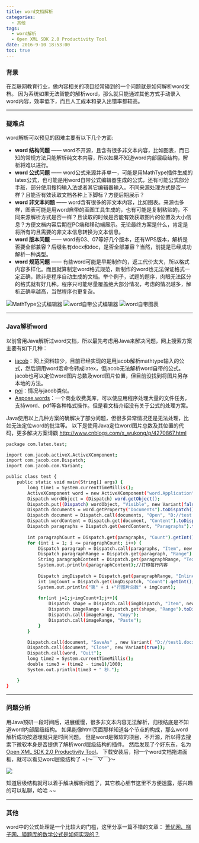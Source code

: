 ```yaml
---
title: word文档解析
categories:
  - 其他
tags:
  - word解析
  - Open XML SDK 2.0 Productivity Tool
date: 2016-9-10 18:53:00
toc: true
---
```


### 背景
在互联网教育行业，做内容相关的项目经常碰到的一个问题就是如何解析word文档。
因为系统如果无法智能的解析word，那么就只能通过其他方式手动录入word内容，效率低下，而且人工成本和录入出错率都较高。

---

### 疑难点
word解析可以预见的困难主要有以下几个方面:
- **word 结构问题** —— word不开源，且含有很多非文本内容，比如图表，而已知的常规方法只能解析纯文本内容，所以如果不知道word内部层级结构，解析将难以进行。
- **word 公式问题** —— word公式来源并非单一，可能是用MathType插件生成的latex公式，也可能是用word自带公式编辑器生成的公式，还有可能公式部分手敲，部分使用搜狗输入法或者其它编辑器输入。不同来源处理方式是否一样？且能否有效读取文档各种上下脚标？方便后期展示？
- **word 非文本问题** —— word含有很多的非文本内容，比如图表。来源也多样，图表可能是用word自带的画图工具生成的，也有可能是复制粘贴的，不同来源解析方式是否一样？且读取的时候是否能有效获取图片的位置及大小信息？方便文档内容后期在PC端和移动端展示。无论最终方案是什么，肯定是将所有的且需要的非文本信息转换为文本信息。
- **word 版本问题** —— word有03、07等好几个版本，还有WPS版本，解析是否要全部兼容？后缀名有docx和doc，是否全部兼容？当然，前提是已经成功解析一种类型。
- **word 规范问题** —— 有些word可能是早期制作的，返工代价太大，所以格式内容多样化。而且就算制定word格式规范，新制作的word也无法保证格式一定正确，除非是程序自动生成的文档。举个例子，试题的题序，肉眼无法区分的格式就有好几种。程序只可能尽量覆盖绝大部分情况，考虑的情况越多，解析正确率越高，当然程序也更复杂。

![MathType公式编辑器](http://7xvfir.com1.z0.glb.clouddn.com/word%E6%96%87%E6%A1%A3%E8%A7%A3%E6%9E%90/1.png?imageView2/0/q/75|watermark/1/image/aHR0cDovLzd4dmZpci5jb20xLnowLmdsYi5jbG91ZGRuLmNvbS8lRTYlQjAlQjQlRTUlOEQlQjAvJUU1JThEJTlBJUU1JUFFJUEyJUU2JUIwJUI0JUU1JThEJUIwLnBuZw==/dissolve/100/gravity/SouthEast/dx/10/dy/10|imageslim)
![word自带公式编辑器](http://7xvfir.com1.z0.glb.clouddn.com/word%E6%96%87%E6%A1%A3%E8%A7%A3%E6%9E%90/2.png?imageView2/0/q/75|watermark/1/image/aHR0cDovLzd4dmZpci5jb20xLnowLmdsYi5jbG91ZGRuLmNvbS8lRTYlQjAlQjQlRTUlOEQlQjAvJUU1JThEJTlBJUU1JUFFJUEyJUU2JUIwJUI0JUU1JThEJUIwLnBuZw==/dissolve/100/gravity/SouthEast/dx/10/dy/10|imageslim)
![word自带图表](http://7xvfir.com1.z0.glb.clouddn.com/word%E6%96%87%E6%A1%A3%E8%A7%A3%E6%9E%90/3.png?imageView2/0/q/75|watermark/1/image/aHR0cDovLzd4dmZpci5jb20xLnowLmdsYi5jbG91ZGRuLmNvbS8lRTYlQjAlQjQlRTUlOEQlQjAvJUU1JThEJTlBJUU1JUFFJUEyJUU2JUIwJUI0JUU1JThEJUIwLnBuZw==/dissolve/100/gravity/SouthEast/dx/10/dy/10|imageslim)

<!-- more -->

---

### Java解析word
以前曾用Java解析过word文档，所以最先考虑用Java来解决问题，网上搜索方案主要有如下几种：
- [jacob](http://www.cnblogs.com/x_wukong/p/4270867.html)：网上资料较少，目前已经实现的是用jacob解析mathtype输入的公式，然后调用word宏命令转成latex，但jacob无法解析word自带的公式。jacob也可以定位word图片总数及word图片位置，但目前没找到将图片另存本地的方法。
- [poi](http://poi.apache.org/apidocs/index.html)：情况与jacob类似。
- [Aspose.words](http://www.aspose.com/)：一个商业收费类库，可以使应用程序处理大量的文件任务，支持word、pdf等各种格式操作。但是看文档介绍没有关于公式的处理方案。

Java使用以上几种方案的确解决了部分问题，但很多异常情况还是无法处理，比如无法定位word的批注等。
以下是使用Java定位word图片总数及其位置的代码，更多解决方案请戳 http://www.cnblogs.com/x_wukong/p/4270867.html
```bash
package com.latex.test;

import com.jacob.activeX.ActiveXComponent;
import com.jacob.com.Dispatch;
import com.jacob.com.Variant;

public class test {
	public static void main(String[] args) {
		long time1 = System.currentTimeMillis();
		ActiveXComponent word = new ActiveXComponent("word.Application");
		Dispatch wordObject = (Dispatch) word.getObject();
		Dispatch.put((Dispatch) wordObject, "Visible", new Variant(false));
		Dispatch documents = word.getProperty("Documents").toDispatch();
		Dispatch document = Dispatch.call(documents, "Open", "D://test.docx").toDispatch();
		Dispatch wordContent = Dispatch.get(document, "Content").toDispatch();
		Dispatch paragraphs = Dispatch.get(wordContent, "Paragraphs").toDispatch();
		
		int paragraphCount = Dispatch.get(paragraphs, "Count").getInt();// 总行数
		for (int i = 1; i <= paragraphCount; i++) {
			Dispatch paragraph = Dispatch.call(paragraphs, "Item", new Variant(i)).toDispatch();
			Dispatch paragraphRange = Dispatch.get(paragraph, "Range").toDispatch();
			String paragraphContent = Dispatch.get(paragraphRange, "Text").toString();
			System.out.println(paragraphContent);//打印每行内容
			
			Dispatch imgDispatch = Dispatch.get(paragraphRange, "InlineShapes").toDispatch();//图片
			int imgCount = Dispatch.get(imgDispatch, "Count").getInt();
			System.out.println("第" + i +"行图片总数" + imgCount);
			
			for(int j=1;j<imgCount+1;j++){
				Dispatch shape = Dispatch.call(imgDispatch, "Item", new Variant(1)).toDispatch();
				Dispatch imageRange = Dispatch.get(shape, "Range").toDispatch();
				Dispatch.call(imageRange, "Copy");
				Dispatch.call(imageRange, "Paste");
			}
		}

		Dispatch.call(document, "SaveAs" , new Variant( "D://test1.docx"));
		Dispatch.call(document, "Close", new Variant(true));
		Dispatch.call(word, "Quit");
		long time2 = System.currentTimeMillis();
		double time3 = (time2 - time1)/1000;
		System.out.println(time3 + " 秒.");

	}
}
```

---

### 问题分析
用Java预研一段时间后，进展缓慢，很多非文本内容无法解析，归根结底是不知道word内部层级结构。
如果能像html页面那样知道各个节点的构成，那么word解析成功按道理就只是时间问题。
但是word是微软的项目，不开源，所以得去搜索下微软本身是否提供了解析word层级结构的插件。
然后发现了个好东东，名为 [Open XML SDK 2.0 Productivity Tool](https://www.microsoft.com/en-us/download/details.aspx?id=5124)。
下载安装后，把一个word文档拖进面板，就可以看见word层级结构了 ~(～￣▽￣)～

![](http://7xvfir.com1.z0.glb.clouddn.com/word%E6%96%87%E6%A1%A3%E8%A7%A3%E6%9E%90/4.png?imageView2/0/q/75|watermark/1/image/aHR0cDovLzd4dmZpci5jb20xLnowLmdsYi5jbG91ZGRuLmNvbS8lRTYlQjAlQjQlRTUlOEQlQjAvJUU1JThEJTlBJUU1JUFFJUEyJUU2JUIwJUI0JUU1JThEJUIwLnBuZw==/dissolve/100/gravity/SouthEast/dx/10/dy/10|imageslim)

知道层级结构就可以着手解决解析问题了，其它核心细节这里不方便透露，感兴趣的可以私聊，哈哈 ~~

---

### 其他

word中的公式处理是一个比较大的门槛，这里分享一篇不错的文章：
[菁优网、梯子网、猿题库的数学公式是如何实现的？](http://www.jianshu.com/p/285737195278)

